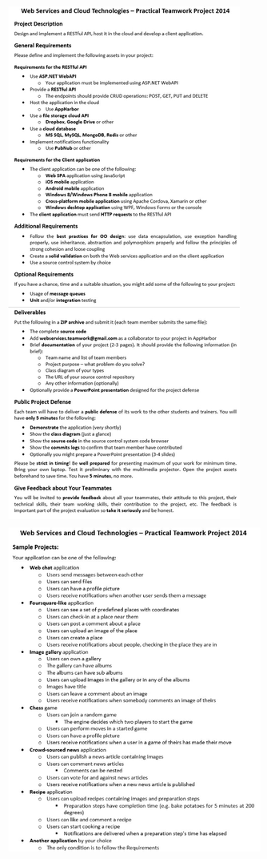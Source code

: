 ![screenshot](https://raw.githubusercontent.com/Team-Papaya-Web-Services-and-Cloud/Web-Services-and-Cloud-Teamwork-2014/master/Teamwork%20-%20Assignment/project-description.jpg)

![screenshot](https://raw.githubusercontent.com/Team-Papaya-Web-Services-and-Cloud/Web-Services-and-Cloud-Teamwork-2014/master/Teamwork%20-%20Assignment/sample-projects.jpg)
